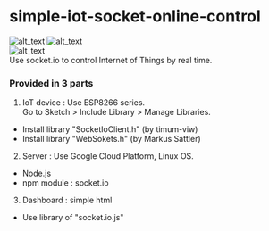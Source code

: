 # simple-iot-socket-online-control
![alt_text](https://img.shields.io/badge/bulid-passing-brightgreen.svg "bulidpassing")
![alt_text](https://img.shields.io/badge/Compatible-ESP8266-green.svg "bulidpassing")<br>
![alt_text](https://img.shields.io/badge/Run-Google%20Cloud%20Platform-blue.svg "bulidpassing")<br>
Use socket.io to control Internet of Things by real time.

### Provided in 3 parts
1. IoT device : Use ESP8266 series.<br>
Go to Sketch > Include Library > Manage Libraries.<br>
- Install library "SocketIoClient.h" (by timum-viw)<br>
- Install library "WebSokets.h" (by Markus Sattler)<br>

2. Server : Use Google Cloud Platform, Linux OS.<br>
- Node.js
- npm module : socket.io

3. Dashboard : simple html
- Use library of "socket.io.js"
